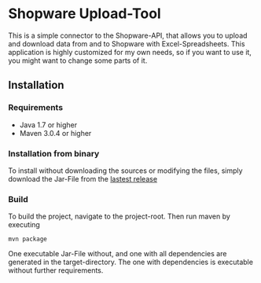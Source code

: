# Shopware Upload-Tool
This is a simple connector to the Shopware-API, that allows you to upload and download data from and to Shopware with Excel-Spreadsheets.
This application is highly customized for my own needs, so if you want to use it, you might want to change some parts of it.

## Installation
### Requirements
* Java 1.7 or higher
* Maven 3.0.4 or higher

### Installation from binary
To install without downloading the sources or modifying the files, simply download the Jar-File from the [lastest release](https://github.com/sebastianwieland/shopware-uploadtool/releases/latest)

### Build
To build the project, navigate to the project-root. Then run maven by executing
```
mvn package
```
One executable Jar-File without, and one with all dependencies are generated in the target-directory. The one with dependencies is executable without further requirements.